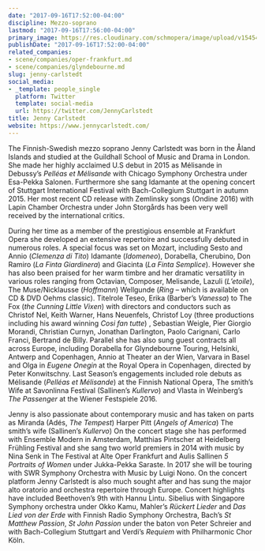 ```yaml
---
date: "2017-09-16T17:52:00-04:00"
discipline: Mezzo-soprano
lastmod: "2017-09-16T17:56:00-04:00"
primary_image: https://res.cloudinary.com/schmopera/image/upload/v1545409169/media/webhook-uploads/1505598592175/JCarlstedt-7_(002)_1.jpg.jpg
publishDate: "2017-09-16T17:52:00-04:00"
related_companies:
- scene/companies/oper-frankfurt.md
- scene/companies/glyndebourne.md
slug: jenny-carlstedt
social_media:
- _template: people_single
  platform: Twitter
  template: social-media
  url: https://twitter.com/JennyCarlstedt
title: Jenny Carlstedt
website: https://www.jennycarlstedt.com/
---
```


The Finnish-Swedish mezzo soprano Jenny Carlstedt was born in the Åland Islands and studied at the Guildhall School of Music and Drama in London. She made her highly acclaimed U.S debut in 2015 as Mélisande in Debussy’s *Pelléas et Mélisande* with Chicago Symphony Orchestra under Esa-Pekka Salonen. Furthermore she sang Idamante at the opening concert of Stuttgart International Festival with Bach-Collegium Stuttgart in autumn 2015. Her most recent CD release with Zemlinsky songs (Ondine 2016) with Lapin Chamber Orchestra under John Storgårds has been very well received by the international critics. 

During her time as a member of the prestigious ensemble at Frankfurt Opera she developed an extensive repertoire and successfully debuted in numerous roles. A special focus was set on Mozart, including Sesto and Annio (*Clemenza di Tito*) Idamante (*Idomeneo*), Dorabella, Cherubino, Don Ramiro (*La Finta Giardinera*) and Giacinta (*La Finta Semplice*). However she  has also been praised for her warm timbre and her dramatic versatility in various roles ranging from Octavian, Composer, Melisande, Lazuli (*L’etoile*), The Muse/Nicklausse (*Hoffmann*) Wellgunde (*Ring* – which is available on CD & DVD Oehms classic). Titelrole Teseo, Erika (Barber’s *Vanessa*) to The  Fox (*the Cunning Little Vixen*) with directors and conductors such as Christof Nel, Keith Warner, Hans Neuenfels, Christof Loy (three productions including his award winning *Cosi fan tutte*) , Sebastian Weigle, Pier Giorgio Morandi, Christian Curnyn, Jonathan Darlington, Paolo Carignani, Carlo Franci, Bertrand de Billy. Parallel she has also sung guest contracts all across Europe, including Dorabella for Glyndebourne Touring, Helsinki, Antwerp and Copenhagen, Annio at Theater an der Wien, Varvara in Basel and Olga in *Eugene Onegin* at the Royal Opera in Copenhagen, directed by Peter Konwitschny. Last Season’s engagements included role debuts as Mélisande (*Pelléas et Mélisande*) at the Finnish National Opera, The smith’s Wife at Savonlinna Festival (Sallinen’s *Kullervo*) and Vlasta in Weinberg’s *The Passenger* at the Wiener Festspiele 2016. 

Jenny is also passionate about contemporary music and has taken on parts as Miranda (Adés, *The Tempest*) Harper Pitt (*Angels of America*) The smith’s wife (Sallinen’s *Kullervo*) On the concert stage she has performed with Ensemble Modern in Amsterdam, Matthias Pintscher at Heidelberg Frühling Festival and she sang two world premiers in 2014 with music by Nina Senk in The Festival at Alte Oper Frankfurt and Aulis Sallinen *5 Portraits of Women* under Jukka-Pekka Saraste. In 2017 she will be touring with SWR Symphony Orchestra with Music by Luigi Nono. On the concert platform Jenny Carlstedt is also much sought after and has sung the major alto oratorio and orchestra repertoire through Europe. Concert highlights have included Beethoven’s 9th with Hannu Lintu. Sibelius with Singapore Symphony orchestra under Okko Kamu, Mahler’s *Rückert Lieder* and *Das Lied von der Erde* with Finnish Radio Symphony Orchestra, Bach’s *St Matthew Passion*, *St John Passion* under the baton von Peter Schreier and with Bach-Collegium Stuttgart and Verdi’s *Requiem* with Philharmonic Chor Köln.
